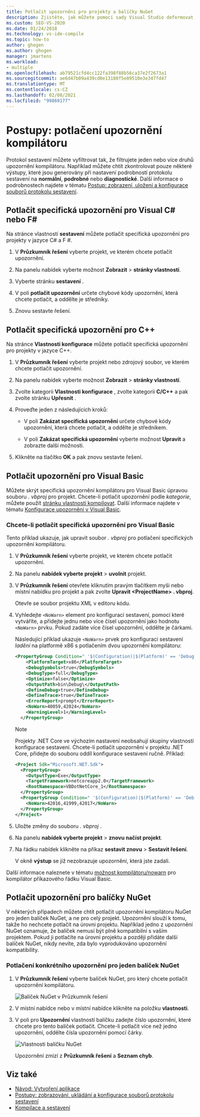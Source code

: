 ```yaml
---
title: Potlačit upozornění pro projekty a balíčky NuGet
description: Zjistěte, jak můžete pomocí sady Visual Studio deformovat protokol sestavení filtrováním jednoho nebo více druhů upozornění kompilátoru.
ms.custom: SEO-VS-2020
ms.date: 01/24/2018
ms.technology: vs-ide-compile
ms.topic: how-to
author: ghogen
ms.author: ghogen
manager: jmartens
ms.workload:
- multiple
ms.openlocfilehash: ab79521cfd4cc122fa398f88b56ca37e2f2673a1
ms.sourcegitcommit: ae6d47b09a439cd0e13180f5e89510e3e347fd47
ms.translationtype: MT
ms.contentlocale: cs-CZ
ms.lasthandoff: 02/08/2021
ms.locfileid: "99869177"
---
```

# <a name="how-to-suppress-compiler-warnings"></a>Postupy: potlačení upozornění kompilátoru

Protokol sestavení můžete vyfiltrovat tak, že filtrujete jeden nebo více druhů upozornění kompilátoru. Například můžete chtít zkontrolovat pouze některé výstupy, které jsou generovány při nastavení podrobností protokolu sestavení na **normální**, **podrobné** nebo **diagnostické**. Další informace o podrobnostech najdete v tématu [Postup: zobrazení, uložení a konfigurace souborů protokolu sestavení](../ide/how-to-view-save-and-configure-build-log-files.md).

## <a name="suppress-specific-warnings-for-visual-c-or-f"></a>Potlačit specifická upozornění pro Visual C# nebo F\#

Na stránce vlastností **sestavení** můžete potlačit specifická upozornění pro projekty v jazyce C# a F #.

1. V **Průzkumník řešení** vyberte projekt, ve kterém chcete potlačit upozornění.

1. Na panelu nabídek vyberte možnost **Zobrazit**  >  **stránky vlastností**.

1. Vyberte stránku **sestavení** .

1. V poli **potlačit upozornění** určete chybové kódy upozornění, která chcete potlačit, a oddělte je středníky.

1. Znovu sestavte řešení.

## <a name="suppress-specific-warnings-for-c"></a>Potlačit specifická upozornění pro C++

Na stránce **Vlastnosti konfigurace** můžete potlačit specifická upozornění pro projekty v jazyce C++.

1. V **Průzkumník řešení** vyberte projekt nebo zdrojový soubor, ve kterém chcete potlačit upozornění.

1. Na panelu nabídek vyberte možnost **Zobrazit**  >  **stránky vlastností**.

1. Zvolte kategorii **Vlastnosti konfigurace** , zvolte kategorii **C/C++** a pak zvolte stránku **Upřesnit** .

1. Proveďte jeden z následujících kroků:

    - V poli **Zakázat specifická upozornění** určete chybové kódy upozornění, která chcete potlačit, a oddělte je středníkem.

    - V poli **Zakázat specifická upozornění** vyberte možnost **Upravit** a zobrazte další možnosti.

1. Klikněte na tlačítko **OK** a pak znovu sestavte řešení.

## <a name="suppress-warnings-for-visual-basic"></a>Potlačit upozornění pro Visual Basic

Můžete skrýt specifická upozornění kompilátoru pro Visual Basic úpravou souboru *. vbproj* pro projekt. Chcete-li potlačit upozornění podle *kategorie*, můžete použít [stránku vlastností kompilovat](../ide/reference/compile-page-project-designer-visual-basic.md). Další informace najdete v tématu [Konfigurace upozornění v Visual Basic](../ide/configuring-warnings-in-visual-basic.md).

### <a name="to-suppress-specific-warnings-for-visual-basic"></a>Chcete-li potlačit specifická upozornění pro Visual Basic

Tento příklad ukazuje, jak upravit soubor *. vbproj* pro potlačení specifických upozornění kompilátoru.

1. V **Průzkumník řešení** vyberte projekt, ve kterém chcete potlačit upozornění.

1. Na panelu **nabídek vyberte projekt**  >  **uvolnit** projekt.

1. V **Průzkumník řešení** otevřete kliknutím pravým tlačítkem myši nebo místní nabídku pro projekt a pak zvolte **Upravit \<ProjectName> . vbproj**.

    Otevře se soubor projektu XML v editoru kódu.

1. Vyhledejte `<NoWarn>` element pro konfiguraci sestavení, pomocí které vytváříte, a přidejte jednu nebo více čísel upozornění jako hodnotu `<NoWarn>` prvku. Pokud zadáte více čísel upozornění, oddělte je čárkami.

     Následující příklad ukazuje `<NoWarn>` prvek pro konfiguraci sestavení *ladění* na platformě x86 s potlačením dvou upozornění kompilátoru:

    ```xml
    <PropertyGroup Condition=" '$(Configuration)|$(Platform)' == 'Debug|x86' ">
        <PlatformTarget>x86</PlatformTarget>
        <DebugSymbols>true</DebugSymbols>
        <DebugType>full</DebugType>
        <Optimize>false</Optimize>
        <OutputPath>bin\Debug\</OutputPath>
        <DefineDebug>true</DefineDebug>
        <DefineTrace>true</DefineTrace>
        <ErrorReport>prompt</ErrorReport>
        <NoWarn>40059,42024</NoWarn>
        <WarningLevel>1</WarningLevel>
      </PropertyGroup>
    ```

   > [!NOTE]
   > Projekty .NET Core ve výchozím nastavení neobsahují skupiny vlastností konfigurace sestavení. Chcete-li potlačit upozornění v projektu .NET Core, přidejte do souboru oddíl konfigurace sestavení ručně. Příklad:
   >
   > ```xml
   > <Project Sdk="Microsoft.NET.Sdk">
   >   <PropertyGroup>
   >     <OutputType>Exe</OutputType>
   >     <TargetFramework>netcoreapp2.0</TargetFramework>
   >     <RootNamespace>VBDotNetCore_1</RootNamespace>
   >   </PropertyGroup>
   >   <PropertyGroup Condition=" '$(Configuration)|$(Platform)' == 'Debug|AnyCPU' ">
   >     <NoWarn>42016,41999,42017</NoWarn>
   >   </PropertyGroup>
   > </Project>
   > ```

1. Uložte změny do souboru *. vbproj* .

1. Na panelu **nabídek vyberte projekt**  >  **znovu načíst projekt**.

1. Na řádku nabídek klikněte na příkaz **sestavit znovu**  >  **Sestavit řešení**.

    V okně **výstup** se již nezobrazuje upozornění, která jste zadali.

Další informace naleznete v tématu [možnost kompilátoru/nowarn](/dotnet/visual-basic/reference/command-line-compiler/nowarn) pro kompilátor příkazového řádku Visual Basic.

## <a name="suppress-warnings-for-nuget-packages"></a>Potlačit upozornění pro balíčky NuGet

V některých případech můžete chtít potlačit upozornění kompilátoru NuGet pro jeden balíček NuGet, a ne pro celý projekt. Upozornění slouží k tomu, takže ho nechcete potlačit na úrovni projektu. Například jedno z upozornění NuGet oznamuje, že balíček nemusí být plně kompatibilní s vaším projektem. Pokud ji potlačíte na úrovni projektu a později přidáte další balíček NuGet, nikdy nevíte, zda bylo vyprodukováno upozornění kompatibility.

### <a name="to-suppress-a-specific-warning-for-a-single-nuget-package"></a>Potlačení konkrétního upozornění pro jeden balíček NuGet

1. V **Průzkumník řešení** vyberte balíček NuGet, pro který chcete potlačit upozornění kompilátoru.

   ![Balíček NuGet v Průzkumník řešení](media/nuget-package-with-warning.png)

1. V místní nabídce nebo v místní nabídce klikněte na položku **vlastnosti**.

1. V poli pro **Upozornění** vlastností balíčku zadejte číslo upozornění, které chcete pro tento balíček potlačit. Chcete-li potlačit více než jedno upozornění, oddělte čísla upozornění pomocí čárky.

   ![Vlastnosti balíčku NuGet](media/nuget-properties-nowarn.png)

   Upozornění zmizí z **Průzkumník řešení** a **Seznam chyb**.

## <a name="see-also"></a>Viz také

- [Návod: Vytvoření aplikace](../ide/walkthrough-building-an-application.md)
- [Postupy: zobrazování, ukládání a konfigurace souborů protokolu sestavení](../ide/how-to-view-save-and-configure-build-log-files.md)
- [Kompilace a sestavení](../ide/compiling-and-building-in-visual-studio.md)
